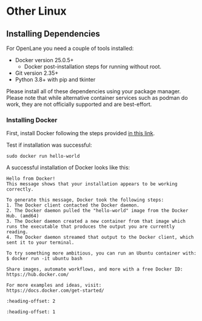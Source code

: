 # Other Linux

## Installing Dependencies

For OpenLane you need a couple of tools installed:

* Docker version 25.0.5+
  * Docker post-installation steps for running without root.
* Git version 2.35+
* Python 3.8+ with pip and tkinter

Please install all of these dependencies using your package manager. Please note
that while alternative container services such as podman do work, they are not
officially supported and are best-effort.

### Installing Docker

First, install Docker following the steps provided [in this link](https://docs.docker.com/engine/install/).

Test if installation was successful:

```
sudo docker run hello-world
```

A successful installation of Docker looks like this:

```
Hello from Docker!
This message shows that your installation appears to be working correctly.

To generate this message, Docker took the following steps:
1. The Docker client contacted the Docker daemon.
2. The Docker daemon pulled the "hello-world" image from the Docker Hub. (amd64)
3. The Docker daemon created a new container from that image which runs the executable that produces the output you are currently reading.
4. The Docker daemon streamed that output to the Docker client, which sent it to your terminal.

To try something more ambitious, you can run an Ubuntu container with:
$ docker run -it ubuntu bash

Share images, automate workflows, and more with a free Docker ID:
https://hub.docker.com/

For more examples and ideas, visit:
https://docs.docker.com/get-started/
```

```{include} docker_no_root.md
:heading-offset: 2

```

```{include} _common.md
:heading-offset: 1

```
